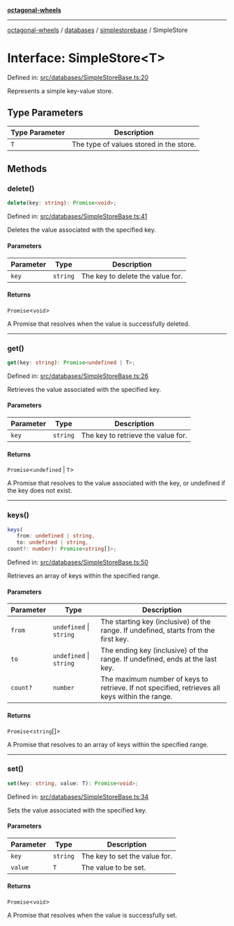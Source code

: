 [**octagonal-wheels**](../../../../../../README.md)

***

[octagonal-wheels](../../../../../../globals.md) / [databases](../../../README.md) / [simplestorebase](../README.md) / SimpleStore

# Interface: SimpleStore\<T\>

Defined in: [src/databases/SimpleStoreBase.ts:20](https://github.com/vrtmrz/octagonal-wheels/blob/main/src/databases/SimpleStoreBase.ts#L20)

Represents a simple key-value store.

## Type Parameters

| Type Parameter | Description |
| ------ | ------ |
| `T` | The type of values stored in the store. |

## Methods

### delete()

```ts
delete(key: string): Promise<void>;
```

Defined in: [src/databases/SimpleStoreBase.ts:41](https://github.com/vrtmrz/octagonal-wheels/blob/main/src/databases/SimpleStoreBase.ts#L41)

Deletes the value associated with the specified key.

#### Parameters

| Parameter | Type | Description |
| ------ | ------ | ------ |
| `key` | `string` | The key to delete the value for. |

#### Returns

`Promise`\<`void`\>

A Promise that resolves when the value is successfully deleted.

***

### get()

```ts
get(key: string): Promise<undefined | T>;
```

Defined in: [src/databases/SimpleStoreBase.ts:26](https://github.com/vrtmrz/octagonal-wheels/blob/main/src/databases/SimpleStoreBase.ts#L26)

Retrieves the value associated with the specified key.

#### Parameters

| Parameter | Type | Description |
| ------ | ------ | ------ |
| `key` | `string` | The key to retrieve the value for. |

#### Returns

`Promise`\<`undefined` \| `T`\>

A Promise that resolves to the value associated with the key, or undefined if the key does not exist.

***

### keys()

```ts
keys(
   from: undefined | string, 
   to: undefined | string, 
count?: number): Promise<string[]>;
```

Defined in: [src/databases/SimpleStoreBase.ts:50](https://github.com/vrtmrz/octagonal-wheels/blob/main/src/databases/SimpleStoreBase.ts#L50)

Retrieves an array of keys within the specified range.

#### Parameters

| Parameter | Type | Description |
| ------ | ------ | ------ |
| `from` | `undefined` \| `string` | The starting key (inclusive) of the range. If undefined, starts from the first key. |
| `to` | `undefined` \| `string` | The ending key (inclusive) of the range. If undefined, ends at the last key. |
| `count?` | `number` | The maximum number of keys to retrieve. If not specified, retrieves all keys within the range. |

#### Returns

`Promise`\<`string`[]\>

A Promise that resolves to an array of keys within the specified range.

***

### set()

```ts
set(key: string, value: T): Promise<void>;
```

Defined in: [src/databases/SimpleStoreBase.ts:34](https://github.com/vrtmrz/octagonal-wheels/blob/main/src/databases/SimpleStoreBase.ts#L34)

Sets the value associated with the specified key.

#### Parameters

| Parameter | Type | Description |
| ------ | ------ | ------ |
| `key` | `string` | The key to set the value for. |
| `value` | `T` | The value to be set. |

#### Returns

`Promise`\<`void`\>

A Promise that resolves when the value is successfully set.
